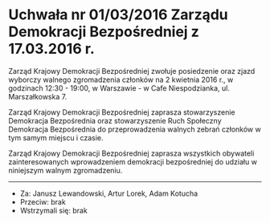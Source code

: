 # Uchwała nr 01/03/2016 Zarządu Demokracji Bezpośredniej z 17.03.2016 r.

Zarząd Krajowy Demokracji Bezpośredniej zwołuje posiedzenie oraz zjazd wyborczy walnego zgromadzenia członków na 2 kwietnia 2016 r., w godzinach 12:30 - 19:00, w Warszawie - w Cafe Niespodzianka, ul. Marszałkowska 7.

Zarząd Krajowy Demokracji Bezpośredniej zaprasza stowarzyszenie Demokracja Bezpośrednia oraz stowarzyszenie Ruch Społeczny Demokracja Bezpośrednia do przeprowadzenia walnych zebrań członków w tym samym miejscu i czasie.

Zarząd Krajowy Demokracji Bezpośredniej zaprasza wszystkich obywateli zainteresowanych wprowadzeniem demokracji bezpośredniej do udziału w niniejszym walnym zgromadzeniu.

---

* Za: Janusz Lewandowski, Artur Lorek, Adam Kotucha
* Przeciw: brak
* Wstrzymali się: brak
